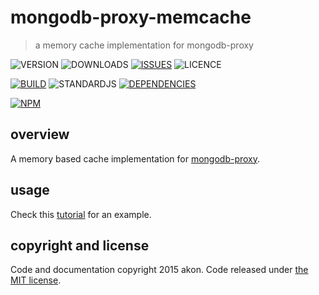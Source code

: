 # mongodb-proxy-memcache
> a memory cache implementation for mongodb-proxy

![VERSION](https://img.shields.io/npm/v/mongodb-proxy-memcache.svg)
![DOWNLOADS](https://img.shields.io/npm/dt/mongodb-proxy-memcache.svg)
[![ISSUES](https://img.shields.io/github/issues-raw/akonoupakis/mongodb-proxy-memcache.svg)](https://github.com/akonoupakis/mongodb-proxy-memcache/issues)
![LICENCE](https://img.shields.io/npm/l/mongodb-proxy-memcache.svg)

[![BUILD](https://api.travis-ci.org/akonoupakis/mongodb-proxy-memcache.svg?branch=master)](http://travis-ci.org/akonoupakis/mongodb-proxy-memcache)
![STANDARDJS](https://img.shields.io/badge/code%20style-standard-brightgreen.svg)
[![DEPENDENCIES](https://david-dm.org/akonoupakis/mongodb-proxy-memcache.svg)](https://david-dm.org/akonoupakis/mongodb-proxy-memcache)

[![NPM](https://nodei.co/npm/mongodb-proxy-memcache.png?downloads=true)](https://nodei.co/npm/mongodb-proxy-memcache/)

## overview

A memory based cache implementation for [mongodb-proxy](https://www.npmjs.com/package/mongodb-proxy). 

## usage

Check this [tutorial](https://cdn.rawgit.com/akonoupakis/mongodb-proxy/master/docs/jsdoc/tutorial-set-cache.html) for an example.

## copyright and license

Code and documentation copyright 2015 akon. Code released under [the MIT license](https://cdn.rawgit.com/akonoupakis/mongodb-proxy-memcache/master/LICENSE).